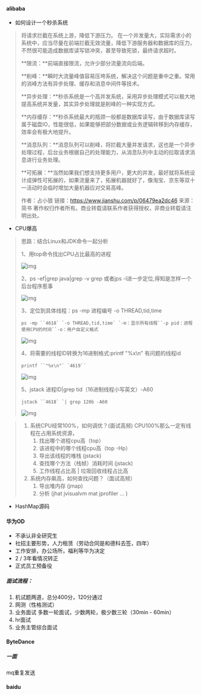 #### alibaba

- 如何设计一个秒杀系统

> 将请求拦截在系统上游，降低下游压力。
>  在一个并发量大，实际需求小的系统中，应当尽量在前端拦截无效流量，降低下游服务器和数据库的压力，不然很可能造成数据库读写锁冲突，甚至导致死锁，最终请求超时。
>
> **限流：**前端直接限流，允许少部分流量流向后端。
>
> **削峰：**瞬时大流量峰值容易压垮系统，解决这个问题是重中之重。常用的消峰方法有异步处理、缓存和消息中间件等技术。
>
> **异步处理：**秒杀系统是一个高并发系统，采用异步处理模式可以极大地提高系统并发量，其实异步处理就是削峰的一种实现方式。
>
> **内存缓存：**秒杀系统最大的瓶颈一般都是数据库读写，由于数据库读写属于磁盘IO，性能很低，如果能够把部分数据或业务逻辑转移到内存缓存，效率会有极大地提升。
>
> **消息队列：**消息队列可以削峰，将拦截大量并发请求，这也是一个异步处理过程，后台业务根据自己的处理能力，从消息队列中主动的拉取请求消息进行业务处理。
>
> **可拓展：**当然如果我们想支持更多用户，更大的并发，最好就将系统设计成弹性可拓展的，如果流量来了，拓展机器就好了，像淘宝、京东等双十一活动时会临时增加大量机器应对交易高峰。
>
> 
>
> 作者：占小狼
> 链接：https://www.jianshu.com/p/06479ea2dc46
> 来源：简书
> 著作权归作者所有。商业转载请联系作者获得授权，非商业转载请注明出处。

- CPU爆高

> 思路：结合Linux和JDK命令一起分析
>
> 1、用top命令找出CPU占比最高的进程
>
> ![img](https://img2018.cnblogs.com/blog/805549/201907/805549-20190708231741210-805557508.png)
>
> 2、ps -ef|grep java|grep -v grep 或者jps -l进一步定位,得知是怎样一个后台程序惹事
>
> ![img](https://img2018.cnblogs.com/blog/805549/201907/805549-20190708232937701-1648300401.png)
>
> 3、定位到具体线程：ps -mp 进程编号 -o THREAD,tid,time 
>
> ```
> ps -mp ``4618` `-o THREAD,tid,time` `-m：显示所有线程``-p pid：进程使用CPU的时间``-o：用户自定义格式　　
> ```
>
> ![img](https://img2018.cnblogs.com/blog/805549/201907/805549-20190708233045669-526610164.png)
>
> 4、将需要的线程ID转换为16进制格式:printf "%x\n" 有问题的线程id
>
> ```
> printf ``"%x\n"` `4619``　　
> ```
>
> ![img](https://img2018.cnblogs.com/blog/805549/201907/805549-20190708233120384-1074463438.png)
>
> 5、jstack 进程ID|grep tid（16进制线程小写英文）-A60
>
> ```
> jstack ``4618` `| grep 120b -A60　　
> ```
>
>  ![img](https://img2018.cnblogs.com/blog/805549/201907/805549-20190708233241817-436057982.png)

> 1. 系统CPU经常100%，如何调优？(面试高频)
>    CPU100%那么一定有线程在占用系统资源，
>    1. 找出哪个进程cpu高（top）
>    2. 该进程中的哪个线程cpu高（top -Hp）
>    3. 导出该线程的堆栈 (jstack)
>    4. 查找哪个方法（栈帧）消耗时间 (jstack)
>    5. 工作线程占比高 | 垃圾回收线程占比高
> 2. 系统内存飙高，如何查找问题？（面试高频）
>    1. 导出堆内存 (jmap)
>    2. 分析 (jhat jvisualvm mat jprofiler ... )

- HashMap源码

#### 华为OD

- 不承认非全研究生
- 社招主要形势，人力租赁（劳动合同是和德科去签，四年）
- 工作安排，办公场所，福利等华为决定
- 2 / 3年看情况转正
- 正式员工预备役

##### 面试流程：

1. 机试题两道，总分400分，120分通过
2. 网测（性格测试）
3. 业务面试 多数一轮面试，少数两轮，极少数三轮（30min - 60min）
4. hr面试
5. 业务主管综合面试

#### ByteDance

##### 一面

mq重复发送



#### baidu

